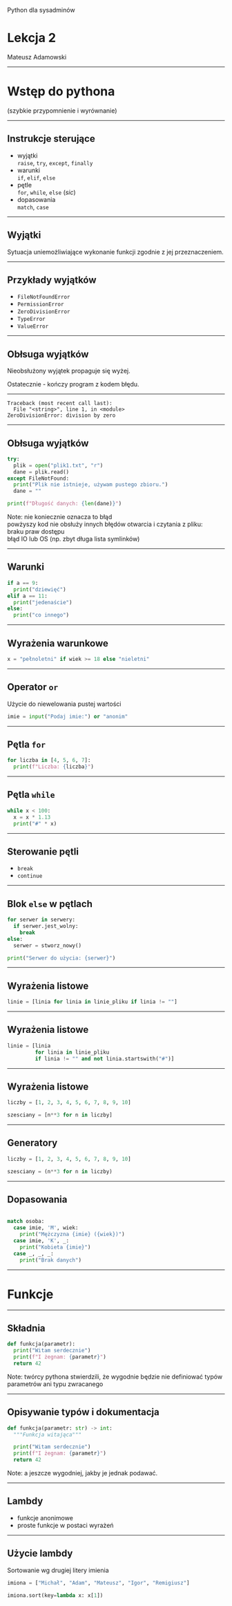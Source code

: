 <!-- .slide: data-background="../assets/fundacja-sysops-devops-polska-bg-gray.png" -->
Python dla sysadminów

# Lekcja 2

Mateusz Adamowski

------
# Wstęp do pythona

(szybkie przypomnienie i wyrównanie)

---
<!-- .slide: data-autofragments -->
## Instrukcje sterujące

- wyjątki  
  `raise`, `try`, `except`, `finally`
- warunki  
  `if`, `elif`, `else`
- pętle  
  `for`, `while`, `else` (_sic_)
- dopasowania  
  `match`, `case`

------
## Wyjątki

Sytuacja uniemożliwiające wykonanie funkcji zgodnie z jej przeznaczeniem.

---
## Przykłady wyjątków

- `FileNotFoundError`
- `PermissionError`
- `ZeroDivisionError`
- `TypeError`
- `ValueError`

---
## Obłsuga wyjątków

Nieobsłużony wyjątek propaguje się wyżej.

Ostatecznie - kończy program z kodem błędu.

---
```
Traceback (most recent call last):
  File "<string>", line 1, in <module>
ZeroDivisionError: division by zero
```

---
## Obłsuga wyjątków

```python [1-8|1,4|2-3|2|4|5|6|8]
try:
  plik = open("plik1.txt", "r")
  dane = plik.read()
except FileNotFound:
  print("Plik nie istnieje, używam pustego zbioru.")
  dane = ""

print(f"Długość danych: {len(dane)}")
```

Note:
nie koniecznie oznacza to błąd  
powżyszy kod nie obsłuży innych błędów otwarcia i czytania z pliku:  
  braku praw dostępu  
  błąd IO lub OS (np. zbyt długa lista symlinków)  

------
## Warunki

```python
if a == 9:
  print("dziewięć")
elif a == 11:
  print("jedenaście")
else:
  print("co innego")
```

---
## Wyrażenia warunkowe

```python
x = "pełnoletni" if wiek >= 18 else "nieletni"
```

---
## Operator `or`

Użycie do niewelowania pustej wartości

```python
imie = input("Podaj imie:") or "anonim"
```

------
## Pętla `for`

```python
for liczba in [4, 5, 6, 7]:
  print(f"Liczba: {liczba}")
```

---
## Pętla `while`

```python
while x < 100:
  x = x * 1.13
  print("#" * x)
```

---
## Sterowanie pętli

- `break`
- `continue`

---
## Blok `else` w pętlach

```python [1-7|1|2|3|7|1|2|1|2|1|2|1|2|4-5|7]
for serwer in serwery:
  if serwer.jest_wolny:
    break
else:
  serwer = stworz_nowy()

print("Serwer do użycia: {serwer}")
```

---
## Wyrażenia listowe

```python
linie = [linia for linia in linie_pliku if linia != ""]
```

---
## Wyrażenia listowe

```python
linie = [linia
         for linia in linie_pliku
         if linia != "" and not linia.startswith("#")]
```

---
## Wyrażenia listowe

```python
liczby = [1, 2, 3, 4, 5, 6, 7, 8, 9, 10]

szesciany = [n**3 for n in liczby]
```

---
## Generatory

```python
liczby = [1, 2, 3, 4, 5, 6, 7, 8, 9, 10]

szesciany = (n**3 for n in liczby)
```

---
## Dopasowania

```python

match osoba:
  case imie, 'M', wiek:
    print("Mężczyzna {imie} ({wiek})")
  case imie, 'K', _:
    print("Kobieta {imie}")
  case _, _, _:
    print("Brak danych")
```

------
# Funkcje

---
## Składnia

```python
def funkcja(parametr):
  print("Witam serdecznie")
  print(f"I żegnam: {parametr}")
  return 42
```

Note:
twórcy pythona stwierdzili, że wygodnie będzie nie definiować typów parametrów ani typu zwracanego

---
## Opisywanie typów i dokumentacja

```python
def funkcja(parametr: str) -> int:
  """Funkcja witająca"""

  print("Witam serdecznie")
  print(f"I żegnam: {parametr}")
  return 42
```

Note:
a jeszcze wygodniej, jakby je jednak podawać.

---
## Lambdy

- funkcje anonimowe
- proste funkcje w postaci wyrażeń

---
## Użycie lambdy

Sortowanie wg drugiej litery imienia

```python
imiona = ["Michał", "Adam", "Mateusz", "Igor", "Remigiusz"]

imiona.sort(key=lambda x: x[1])
```
